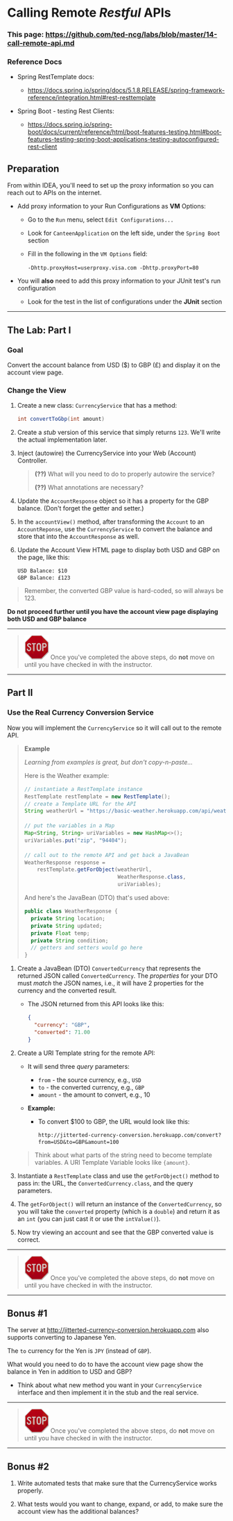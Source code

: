 # Calling Remote *Restful* APIs

### This page: https://github.com/ted-ncg/labs/blob/master/14-call-remote-api.md

### Reference Docs

* Spring RestTemplate docs:
  * https://docs.spring.io/spring/docs/5.1.8.RELEASE/spring-framework-reference/integration.html#rest-resttemplate

* Spring Boot - testing Rest Clients: 
  * https://docs.spring.io/spring-boot/docs/current/reference/html/boot-features-testing.html#boot-features-testing-spring-boot-applications-testing-autoconfigured-rest-client

## Preparation

From within IDEA, you'll need to set up the proxy information so you can reach out to APIs on the internet.

* Add proxy information to your Run Configurations as **VM** Options:

   * Go to the `Run` menu, select `Edit Configurations...`
   * Look for `CanteenApplication` on the left side, under the `Spring Boot` section
   * Fill in the following in the `VM Options` field:

     `-Dhttp.proxyHost=userproxy.visa.com -Dhttp.proxyPort=80`

* You will **also** need to add this proxy information to your JUnit test's run configuration

  * Look for the test in the list of configurations under the **JUnit** section

----

## The Lab: Part I

### Goal

Convert the account balance from USD ($) to GBP (£) and display it on the account view page.

### Change the View

1. Create a new class: `CurrencyService` that has a method:

    ```java
    int convertToGbp(int amount)
    ```

1. Create a _stub_ version of this service that simply returns `123`. We'll write the actual implementation later.

1. Inject (autowire) the CurrencyService into your Web (Account) Controller.

   > **(??)** What will you need to do to properly autowire the service?
   >
   > **(??)** What annotations are necessary?

1. Update the `AccountResponse` object so it has a property for the GBP balance. (Don't forget the getter and setter.)

1. In the `accountView()` method, after transforming the `Account` to an `AccountReponse`, use the `CurrencyService` to convert the balance and store that into the `AccountResponse` as well.

1. Update the Account View HTML page to display both USD and GBP on the page, like this:
     ```
     USD Balance: $10
     GBP Balance: £123
     ```

> Remember, the converted GBP value is hard-coded, so will always be 123.


**Do not proceed further until you have the account view page displaying both USD and GBP balance**

----

> <img src="stop-sign.jpg" width="56" /> Once you've completed the above steps, do **not** move on until you have checked in with the instructor.

----

## Part II

### Use the Real Currency Conversion Service

Now you will implement the `CurrencyService` so it will call out to the remote API.


   > **Example**
   >
   > _Learning from examples is great, but don't copy-n-paste..._
   >
   > Here is the Weather example:
   >
   > ```java
   > // instantiate a RestTemplate instance
   > RestTemplate restTemplate = new RestTemplate();
   > // create a Template URL for the API
   > String weatherUrl = "https://basic-weather.herokuapp.com/api/weather/{zip}";
   >
   > // put the variables in a Map
   > Map<String, String> uriVariables = new HashMap<>();
   > uriVariables.put("zip", "94404");
   >
   > // call out to the remote API and get back a JavaBean
   > WeatherResponse response =
   >     restTemplate.getForObject(weatherUrl, 
   >                               WeatherResponse.class,
   >                               uriVariables);
   > ```
   >
   >
   > And here's the JavaBean (DTO) that's used above:
   > 
   > ```java
   > public class WeatherResponse {
   >   private String location;
   >   private String updated;
   >   private Float temp;
   >   private String condition;
   >   // getters and setters would go here
   > }
   > ```


1. Create a JavaBean (DTO) `ConvertedCurrency` that represents the returned JSON called `ConvertedCurrency`.
   The *properties* for your DTO must *match* the JSON names, i.e., it will have 2 properties for the currency and the converted result.
   
   * The JSON returned from this API looks like this:
   
     ```json
     {
       "currency": "GBP",
       "converted": 71.00
     }
     ```

1. Create a URI Template string for the remote API:

   * It will send three *query* parameters:
       * `from` - the source currency, e.g., `USD`
       * `to` - the converted currency, e.g., `GBP`
       * `amount` - the amount to convert, e.g., 10

   * **Example:**
       * To convert $100 to GBP, the URL would look like this:
         ```
         http://jitterted-currency-conversion.herokuapp.com/convert?from=USD&to=GBP&amount=100
         ```

   > Think about what parts of the string need to become template variables.
   > A URI Template Variable looks like `{amount}`.
   
1. Instantiate a `RestTemplate` class and use the `getForObject()` method to pass in: the URL, the `ConvertedCurrency.class`, and the query parameters.

1. The `getForObject()` will return an instance of the `ConvertedCurrency`, so you will take the `converted` property (which is a `double`) and return it as an `int` (you can just cast it or use the `intValue()`).

1. Now try viewing an account and see that the GBP converted value is correct.

----

> <img src="stop-sign.jpg" width="56" /> Once you've completed the above steps, do **not** move on until you have checked in with the instructor.

----

## Bonus #1

The server at http://jitterted-currency-conversion.herokuapp.com also supports converting to Japanese Yen.

The `to` currency for the Yen is `JPY` (instead of `GBP`).

What would you need to do to have the account view page show the balance in Yen in addition to USD and GBP?

* Think about what new method you want in your `CurrencyService` interface and then implement it in the stub and the real service.

----

> <img src="stop-sign.jpg" width="56" /> Once you've completed the above steps, do **not** move on until you have checked in with the instructor.

----

## Bonus #2

1. Write automated tests that make sure that the CurrencyService works properly.

1. What tests would you want to change, expand, or add, to make sure the account view has the additional balances?
